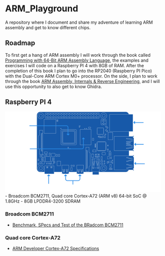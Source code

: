 # ARM_Playground
A repository where I document and share my adventure of learning ARM assembly and get to know different chips.

## Roadmap
To first get a hang of ARM assembly I will work through the book called [Programming with 64-Bit ARM Assembly Language](https://github.com/Apress/programming-with-64-bit-ARM-assembly-language), the examples and exercises I will code on a Raspberry PI 4 with 8GB of RAM. After the completion of this book I plan to go into the RP2040 (Raspberry PI Pico) with the Dual-Core ARM Cortex M0+ processor. On the side, I plan to work through the book [ARM Assembly, Internals & Reverse Engineering](https://leg-assembly.com/), and I will use this opportunity to also get to know Ghidra. 

## Raspberry PI 4
<img title="Blueprint Raspberry PI 4" alt="Raspberry PI 4" src="/images/pi4_blueprint.svg">
- Broadcom BCM2711, Quad core Cortex-A72 (ARM v8) 64-bit SoC @ 1.8GHz
- 8GB LPDDR4-3200 SDRAM

### Broadcom BCM2711
- [Benchmark, SPecs and Test of the BRadcom BCM2711](https://www.cpu-monkey.com/en/cpu-raspberry_pi_4_b_broadcom_bcm2711)

### Quad core Cortex-A72 
- [ARM Developer Cortex-A72 Specifications](https://developer.arm.com/Processors/Cortex-A72)

